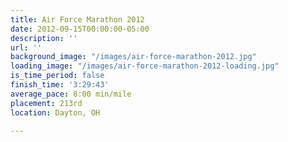```yaml
---
title: Air Force Marathon 2012
date: 2012-09-15T00:00:00-05:00
description: ''
url: ''
background_image: "/images/air-force-marathon-2012.jpg"
loading_image: "/images/air-force-marathon-2012-loading.jpg"
is_time_period: false
finish_time: '3:29:43'
average_pace: 8:00 min/mile
placement: 213rd
location: Dayton, OH

---
```

